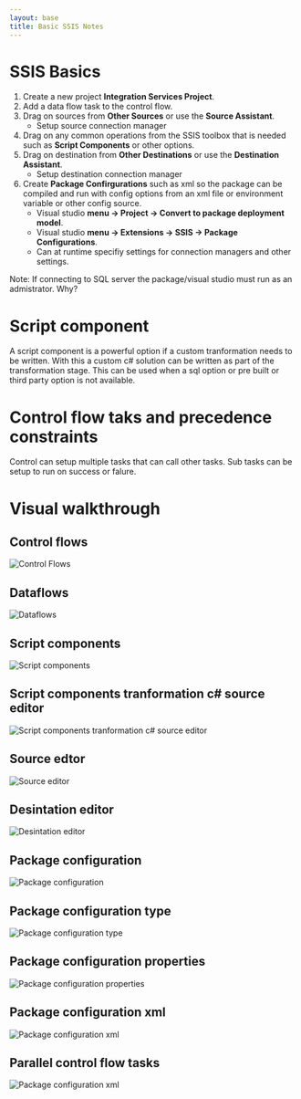 ```yaml
---
layout: base
title: Basic SSIS Notes
---
```



# SSIS Basics

1. Create a new project __Integration Services Project__.
2. Add a data flow task to the control flow.
3. Drag on sources from __Other Sources__ or use the __Source Assistant__.
	* Setup source connection manager
4. Drag on any common operations from the SSIS toolbox that is needed such as __Script Components__ or other options.
5. Drag on destination from __Other Destinations__ or use the __Destination Assistant__.
	* Setup destination connection manager
6. Create __Package Confirgurations__ such as xml so the package can be compiled and run with config options from an xml file or environment variable or other config source.
	* Visual studio __menu -> Project -> Convert to package deployment model__.
	* Visual studio __menu -> Extensions -> SSIS -> Package Configurations__.
	* Can at runtime specifiy settings for connection managers and other settings.


Note: If connecting to SQL server the package/visual studio must run as an admistrator. Why?

# Script component

A script component is a powerful option if a custom tranformation needs to be written.  With this a custom c# solution can be written as part of the transformation stage.  This can be used when a sql option or pre built or third party option is not available.


# Control flow taks and precedence constraints

Control can setup multiple tasks that can call other tasks.  Sub tasks can be setup to run on success or falure.



# Visual walkthrough

## Control flows
![Control Flows](/images/databases/ssisbasics/001-dataflowtask.png)

## Dataflows
![Dataflows](/images/databases/ssisbasics/002-dataflow.png)

## Script components
![Script components](/images/databases/ssisbasics/003-custom-transformation-scripts.png)

## Script components tranformation c# source editor
![Script components tranformation c# source editor](/images/databases/ssisbasics/004-custom-transformation-scripts.png)

## Source edtor
![Source editor](/images/databases/ssisbasics/005-source-editor.png)

## Desintation editor
![Desintation editor](/images/databases/ssisbasics/006-destination-editor.png)

## Package configuration
![Package configuration](/images/databases/ssisbasics/007-package-configuration.png)

## Package configuration type
![Package configuration type](/images/databases/ssisbasics/008-package-configruation-type.png)

## Package configuration properties
![Package configuration properties](/images/databases/ssisbasics/009-package-configuration-properties.png)

## Package configuration xml
![Package configuration xml](/images/databases/ssisbasics/010-package-configration-xml.png)

## Parallel control flow tasks
![Package configuration xml](/images/databases/ssisbasics/011-parallel-control-flow-tasks.png)

